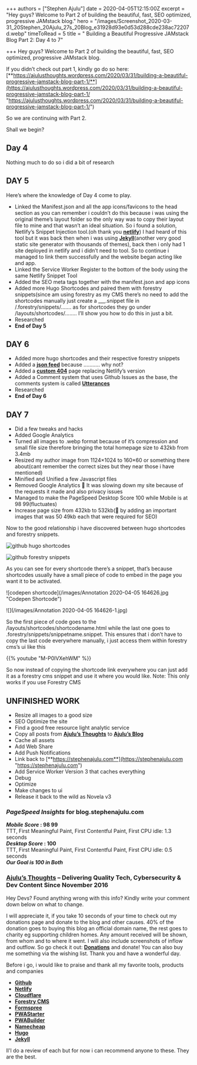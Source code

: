 +++
authors = ["Stephen Ajulu"]
date = 2020-04-05T12:15:00Z
excerpt = "Hey guys? Welcome to Part 2 of building the beautiful, fast, SEO optimized, progressive JAMstack blog."
hero = "/images/Screenshot_2020-03-31_20Stephen_20Ajulu_27s_20Blog_e31928d93e0d53d288cde238ac72207d.webp"
timeToRead = 5
title = " Building a Beautiful Progressive JAMstack Blog Part 2: Day 4 to 7"

+++
Hey guys? Welcome to Part 2 of building the beautiful, fast, SEO optimized, progressive JAMstack blog.

If you didn’t check out part 1, kindly go do so here: [**https://ajulusthoughts.wordpress.com/2020/03/31/building-a-beautiful-progressive-jamstack-blog-part-1/**](https://ajulusthoughts.wordpress.com/2020/03/31/building-a-beautiful-progressive-jamstack-blog-part-1/ "https://ajulusthoughts.wordpress.com/2020/03/31/building-a-beautiful-progressive-jamstack-blog-part-1/")

So we are continuing with Part 2.

Shall we begin?

## Day 4

Nothing much to do so i did a bit of research

## DAY 5

Here’s where the knowledge of Day 4 come to play.

* Linked the Manifest.json and all the app icons/favicons to the head section as you can remember i couldn’t do this because i was using the original theme’s layout folder so the only way was to copy their layout file to mine and that wasn’t an ideal situation. So i found a solution, Netlify’s Snippet Injection tool.(oh thank you [**netlify**](https://netlify.com)) I had heard of this tool but it was back then when i was using [**Jekyll**](https://jekyllrc.org)(another very good static site generator with thousands of themes), back then i only had 1 site deployed in netlify and i didn’t need to tool. So to continue i managed to link them successfully and the website began acting like and app.
* Linked the Service Worker Register to the bottom of the body using the same Netlify Snippet Tool
* Added the SEO meta tags together with the manifest.json and app icons
* Added more Hugo Shortcodes and paired them with forestry snippets(since am using forestry as my CMS there’s no need to add the shortcodes manually just create a ___.snippet file in /.forestry/snippets/……. as for shortcodes they go under /layouts/shortcodes/…….. I’ll show you how to do this in just a bit.
* Researched
* **End of Day 5**

## DAY 6

* Added more hugo shortcodes and their respective forestry snippets
* Added a [**json feed**](https://blog.stephenajulu.com/feed.json) because ……….. why not?
* Added a [**custom 404**](https://blog.stephenajulu.com/404/) page replacing Netlify’s version
* Added a Comment system that uses Github Issues as the base, the comments system is called [**Utterances**](https://utteranc.es)
* Researched
* **End of Day 6**

## DAY 7

* Did a few tweaks and hacks
* Added Google Analytics
* Turned all images to .webp format because of it’s compression and small file size therefore bringing the total homepage size to 432kb from 3.4mb
* Resized my author image from 1124×1024 to 160×60 or something there about(cant remember the correct sizes but they near those i have mentioned)
* Minified and Unified a few Javascript files
* Removed Google Analytics 🤣 It was slowing down my site because of the requests it made and also privacy issues
* Managed to make the PageSpeed Desktop Score 100 while Mobile is at 98 99(fluctuates)
* Increase page size from 432kb to 532kb(🤣 by adding an important images that was 50 49kb each that were required for SEO)

Now to the good relationship i have discovered between hugo shortcodes and forestry snippets.

![github hugo shortcodes](https://ajulusthoughts.files.wordpress.com/2020/04/screenshot_2020-04-05-stephenajulu-ajulusthoughts1-hugo-shortcodes.png?w=1012 "Hugo Shortcodes")

![github forestry snippets](https://ajulusthoughts.files.wordpress.com/2020/04/screenshot_2020-04-05-stephenajulu-ajulusthoughts1-forestry-snippets.png?w=1012 "Forestry Snippet")

As you can see for every shortcode there’s a snippet, that’s because shortcodes usually have a small piece of code to embed in the page you want it to be activated.

![codepen shortcode](/images/Annotation 2020-04-05 164626.jpg "Codepen Shortcode")

![](/images/Annotation 2020-04-05 164626-1.jpg)

So the first piece of code goes to the /layouts/shortcodes/shortcodename.html while the last one goes to .forestry/snippets/snippetname.snippet. This ensures that i don’t have to copy the last code everywhere manually, i just access them within forestry cms’s ui like this

{{% youtube "M-P0lVXehWM" %}}

So now instead of copying the shortcode link everywhere you can just add it as a forestry cms snippet and use it where you would like. Note: This only works if you use Forestry CMS

## UNFINISHED WORK

* Resize all images to a good size
* SEO Optimize the site
* Find a good free resource light analytic service
* Copy all posts from [**Ajulu’s Thoughts**](https://ajulusthoughts.wordpress.com) to [**Ajulu’s Blog**](https://blog.stephenajulu.com)
* Cache all assets
* Add Web Share
* Add Push Notifications
* Link back to [**https://stephenajulu.com**](https://stephenajulu.com "https://stephenajulu.com")
* Add Service Worker Version 3 that caches everything
* Debug
* Optimize
* Make changes to ui
* Release it back to the wild as Novela v3

### _PageSpeed Insights_ for blog.stephenajulu.com

**_Mobile Score_ : 98 99**  
TTT, First Meaningful Paint, First Contentful Paint, First CPU idle: 1.3 seconds  
**_Desktop Score_ : 100**  
TTT, First Meaningful Paint, First Contentful Paint, First CPU idle: 0.5 seconds  
**_Our Goal is 100 in Both_**

### [**Ajulu’s Thoughts**](https://ajulusthoughts.wordpress.com) – Delivering Quality Tech, Cybersecurity & Dev Content Since November 2016

Hey Devs? Found anything wrong with this info? Kindly write your comment down below on what to change.

I will appreciate it, if you take 10 seconds of your time to check out my donations page and donate to the blog and other causes. 40% of the donation goes to buying this blog an official domain name, the rest goes to charity eg supporting children homes. Any amount received will be shown, from whom and to where it went. I will also include screenshots of inflow and outflow. So go check it out: [**Donations**](https://ajulusthoughts.wordpress.com/donate/) and donate! You can also buy me something via the wishing list. Thank you and have a wonderful day.

Before i go, i would like to praise and thank all my favorite tools, products and companies

* [**Github**](https://github.com "GitHub")
* [**Netlify**](https://netlify.com "Netlify")
* [**Cloudflare**]()
* [**Forestry CMS**](https://forestry.io "Forestry")
* [**Formspree**](https://formspree.io "Formspree")
* [**PWAStarter**](https://pwastarter.love2dev.com "PWAStarter")
* [**PWABuilder**](https://pwabuilder.com "PWABuilder")
* [**Namecheap**](https://namecheap.com "NameCheap")
* [**Hugo**](https://gohugo.io "Hugo")
* [**Jekyll**](https://jekyllrc.org "Jekyll")

Il'l do a review of each but for now i can recommend anyone to these. They are the best.